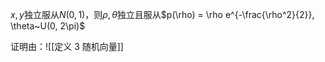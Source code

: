 $x, y$独立服从$N(0, 1)$，则$\rho, \theta$独立且服从$p(\rho) = \rho e^{-\frac{\rho^2}{2}}, \theta~U(0, 2\pi)$

证明由：![[定义 3 随机向量]]